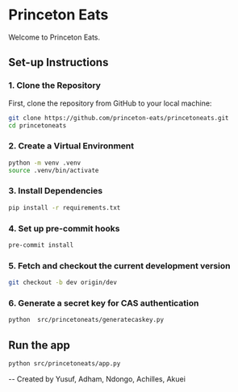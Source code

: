 # Princeton Eats

Welcome to Princeton Eats.

## Set-up Instructions

### 1. Clone the Repository

First, clone the repository from GitHub to your local machine:

```bash
git clone https://github.com/princeton-eats/princetoneats.git
cd princetoneats
```

### 2. Create a Virtual Environment

```bash
python -m venv .venv
source .venv/bin/activate
```

### 3. Install Dependencies

```bash
pip install -r requirements.txt
```

### 4. Set up pre-commit hooks

```bash
pre-commit install
```

### 5. Fetch and checkout the current development version
```bash
git checkout -b dev origin/dev
```

### 6. Generate a secret key for CAS authentication
```bash
python  src/princetoneats/generatecaskey.py
```

## Run the app

```bash
python src/princetoneats/app.py
```

--
Created by Yusuf, Adham, Ndongo, Achilles, Akuei
